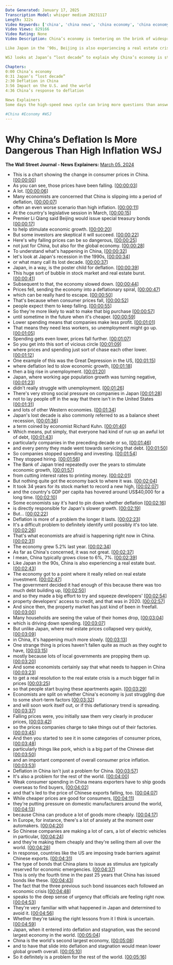```yaml
---
Date Generated: January 17, 2025
Transcription Model: whisper medium 20231117
Length: 322s
Video Keywords: ['china', 'china news', 'china economy', 'china economy 2024', 'china economic crisis', 'china real estate market', 'china property crisis', 'china deflation', 'deflation', 'what is deflation', 'inflation', 'recession', 'china recession 2024', 'recession fears', 'japan recession 1990s', 'japan lost decade', 'global economy', 'world news', 'china unemployment', 'deflation in china', 'china economy deflation', 'deflation for china', 'xi jinping', 'beijing', 'china recession', 'economy', 'chinese economy', 'china real estate', 'wonews']
Video Views: 829166
Video Rating: None
Video Description: China’s economy is teetering on the brink of widespread deflation—a scenario that could cause even more problems than high inflation. Economists are afraid that deflation is happening in China like it did in Japan’s recession in the 1990s.

Like Japan in the ’90s, Beijing is also experiencing a real estate crisis. So how could this affect the U.S. and the rest of the world?

WSJ looks at Japan’s “lost decade” to explain why China’s economy is struggling and what it means for the global economy.

Chapters:
0:00 China’s economy
0:31 Japan’s “lost decade”
2:30 Deflation in China 
3:56 Impact on the U.S. and the world
4:36 China’s response to deflation

News Explainers
Some days the high-speed news cycle can bring more questions than answers. WSJ’s news explainers break down the day's biggest stories into bite-size pieces to help you make sense of the news.

#China #Economy #WSJ
---
```


# Why China’s Deflation Is More Dangerous Than High Inflation  WSJ
**The Wall Street Journal - News Explainers:** [March 05, 2024](https://www.youtube.com/watch?v=azW8vygS_mU)
*  This is a chart showing the change in consumer prices in China. [[00:00:00](https://www.youtube.com/watch?v=azW8vygS_mU&t=0.0s)]
*  As you can see, those prices have been falling. [[00:00:03](https://www.youtube.com/watch?v=azW8vygS_mU&t=3.84s)]
*  A lot. [[00:00:06](https://www.youtube.com/watch?v=azW8vygS_mU&t=6.68s)]
*  Many economists are concerned that China is slipping into a period of deflation, [[00:00:07](https://www.youtube.com/watch?v=azW8vygS_mU&t=7.5200000000000005s)]
*  often an even worse scenario than high inflation. [[00:00:11](https://www.youtube.com/watch?v=azW8vygS_mU&t=11.96s)]
*  At the country's legislative session in March, [[00:00:15](https://www.youtube.com/watch?v=azW8vygS_mU&t=15.32s)]
*  Premier Li Qiang said Beijing would issue special treasury bonds [[00:00:17](https://www.youtube.com/watch?v=azW8vygS_mU&t=17.52s)]
*  to help stimulate economic growth. [[00:00:20](https://www.youtube.com/watch?v=azW8vygS_mU&t=20.96s)]
*  But some investors are skeptical it will succeed. [[00:00:22](https://www.youtube.com/watch?v=azW8vygS_mU&t=22.84s)]
*  Here's why falling prices can be so dangerous, [[00:00:25](https://www.youtube.com/watch?v=azW8vygS_mU&t=25.72s)]
*  not just for China, but also for the global economy. [[00:00:28](https://www.youtube.com/watch?v=azW8vygS_mU&t=28.36s)]
*  To understand what's happening in China, [[00:00:32](https://www.youtube.com/watch?v=azW8vygS_mU&t=32.52s)]
*  let's look at Japan's recession in the 1990s, [[00:00:34](https://www.youtube.com/watch?v=azW8vygS_mU&t=34.52s)]
*  or what many call its lost decade. [[00:00:37](https://www.youtube.com/watch?v=azW8vygS_mU&t=37.120000000000005s)]
*  Japan, in a way, is the poster child for deflation. [[00:00:39](https://www.youtube.com/watch?v=azW8vygS_mU&t=39.64s)]
*  This huge sort of bubble in stock market and real estate burst. [[00:00:41](https://www.youtube.com/watch?v=azW8vygS_mU&t=41.52s)]
*  Subsequent to that, the economy slowed down. [[00:00:44](https://www.youtube.com/watch?v=azW8vygS_mU&t=44.64s)]
*  Prices fell, sending the economy into a deflationary spiral, [[00:00:47](https://www.youtube.com/watch?v=azW8vygS_mU&t=47.16s)]
*  which can be really hard to escape. [[00:00:50](https://www.youtube.com/watch?v=azW8vygS_mU&t=50.8s)]
*  That's because when consumer prices fall, [[00:00:52](https://www.youtube.com/watch?v=azW8vygS_mU&t=52.760000000000005s)]
*  people expect them to keep falling. [[00:00:55](https://www.youtube.com/watch?v=azW8vygS_mU&t=55.08s)]
*  So they're more likely to wait to make that big purchase [[00:00:57](https://www.youtube.com/watch?v=azW8vygS_mU&t=57.16s)]
*  until sometime in the future when it's cheaper. [[00:00:59](https://www.youtube.com/watch?v=azW8vygS_mU&t=59.599999999999994s)]
*  Lower spending means that companies make less profit. [[00:01:01](https://www.youtube.com/watch?v=azW8vygS_mU&t=61.919999999999995s)]
*  That means they need less workers, so unemployment might go up. [[00:01:05](https://www.youtube.com/watch?v=azW8vygS_mU&t=65.0s)]
*  Spending gets even lower, prices fall further. [[00:01:07](https://www.youtube.com/watch?v=azW8vygS_mU&t=67.47999999999999s)]
*  So you get into this sort of vicious circle [[00:01:09](https://www.youtube.com/watch?v=azW8vygS_mU&t=69.47999999999999s)]
*  where prices and spending just sort of chase each other lower. [[00:01:12](https://www.youtube.com/watch?v=azW8vygS_mU&t=72.0s)]
*  One example of this was the Great Depression in the US, [[00:01:15](https://www.youtube.com/watch?v=azW8vygS_mU&t=75.4s)]
*  where deflation led to slow economic growth, [[00:01:18](https://www.youtube.com/watch?v=azW8vygS_mU&t=78.44s)]
*  then a big rise in unemployment. [[00:01:20](https://www.youtube.com/watch?v=azW8vygS_mU&t=80.92s)]
*  Japan, where working age population growth was turning negative, [[00:01:23](https://www.youtube.com/watch?v=azW8vygS_mU&t=83.12s)]
*  didn't really struggle with unemployment. [[00:01:26](https://www.youtube.com/watch?v=azW8vygS_mU&t=86.44s)]
*  There's very strong social pressure on companies in Japan [[00:01:28](https://www.youtube.com/watch?v=azW8vygS_mU&t=88.48s)]
*  not to lay people off in the way that there isn't in the United States [[00:01:31](https://www.youtube.com/watch?v=azW8vygS_mU&t=91.0s)]
*  and lots of other Western economies. [[00:01:34](https://www.youtube.com/watch?v=azW8vygS_mU&t=94.32s)]
*  Japan's lost decade is also commonly referred to as a balance sheet recession, [[00:01:36](https://www.youtube.com/watch?v=azW8vygS_mU&t=96.16s)]
*  a term coined by economist Richard Kuhn. [[00:01:40](https://www.youtube.com/watch?v=azW8vygS_mU&t=100.92s)]
*  Which means, put simply, that everyone had kind of run up an awful lot of debt, [[00:01:43](https://www.youtube.com/watch?v=azW8vygS_mU&t=103.28s)]
*  particularly companies in the preceding decade or so, [[00:01:46](https://www.youtube.com/watch?v=azW8vygS_mU&t=106.84s)]
*  and every penny they made went towards servicing that debt. [[00:01:50](https://www.youtube.com/watch?v=azW8vygS_mU&t=110.2s)]
*  So companies stopped spending and investing. [[00:01:54](https://www.youtube.com/watch?v=azW8vygS_mU&t=114.03999999999999s)]
*  They stopped hiring. [[00:01:56](https://www.youtube.com/watch?v=azW8vygS_mU&t=116.32000000000001s)]
*  The Bank of Japan tried repeatedly over the years to stimulate economic growth, [[00:01:57](https://www.youtube.com/watch?v=azW8vygS_mU&t=117.56s)]
*  from cutting interest rates to printing money. [[00:02:01](https://www.youtube.com/watch?v=azW8vygS_mU&t=121.68s)]
*  But nothing quite got the economy back to where it was. [[00:02:04](https://www.youtube.com/watch?v=azW8vygS_mU&t=124.0s)]
*  It took 34 years for its stock market to record a new high, [[00:02:07](https://www.youtube.com/watch?v=azW8vygS_mU&t=127.12s)]
*  and the country's GDP per capita has hovered around US$40,000 for a long time. [[00:02:10](https://www.youtube.com/watch?v=azW8vygS_mU&t=130.68s)]
*  Some economists say it's hard to pin down whether deflation [[00:02:16](https://www.youtube.com/watch?v=azW8vygS_mU&t=136.4s)]
*  is directly responsible for Japan's slower growth. [[00:02:19](https://www.youtube.com/watch?v=azW8vygS_mU&t=139.52s)]
*  But... [[00:02:22](https://www.youtube.com/watch?v=azW8vygS_mU&t=142.64s)]
*  Deflation is more of a problem the longer it lasts. [[00:02:23](https://www.youtube.com/watch?v=azW8vygS_mU&t=143.24s)]
*  It's a difficult problem to definitely identify until possibly it's too late. [[00:02:26](https://www.youtube.com/watch?v=azW8vygS_mU&t=146.2s)]
*  That's what economists are afraid is happening right now in China. [[00:02:31](https://www.youtube.com/watch?v=azW8vygS_mU&t=151.04s)]
*  The economy grew 5.2% last year. [[00:02:34](https://www.youtube.com/watch?v=azW8vygS_mU&t=154.64s)]
*  As far as China's concerned, it was not great. [[00:02:37](https://www.youtube.com/watch?v=azW8vygS_mU&t=157.39999999999998s)]
*  I mean, China typically grows close to 6%, 7%. [[00:02:39](https://www.youtube.com/watch?v=azW8vygS_mU&t=159.23999999999998s)]
*  Like Japan in the 90s, China is also experiencing a real estate bust. [[00:02:43](https://www.youtube.com/watch?v=azW8vygS_mU&t=163.04s)]
*  The economy got to a point where it really relied on real estate investment. [[00:02:47](https://www.youtube.com/watch?v=azW8vygS_mU&t=167.6s)]
*  The government decided it had enough of this because there was too much debt building up, [[00:02:50](https://www.youtube.com/watch?v=azW8vygS_mU&t=170.88s)]
*  and so they made a big effort to try and squeeze developers' [[00:02:54](https://www.youtube.com/watch?v=azW8vygS_mU&t=174.32s)]
*  property developers' access to credit, and that was in 2020. [[00:02:57](https://www.youtube.com/watch?v=azW8vygS_mU&t=177.92s)]
*  And since then, the property market has just kind of been in freefall. [[00:03:00](https://www.youtube.com/watch?v=azW8vygS_mU&t=180.79999999999998s)]
*  Many households are seeing the value of their homes drop, [[00:03:04](https://www.youtube.com/watch?v=azW8vygS_mU&t=184.92s)]
*  which is driving down spending. [[00:03:07](https://www.youtube.com/watch?v=azW8vygS_mU&t=187.68s)]
*  But unlike Japan, where real estate prices collapsed very quickly, [[00:03:09](https://www.youtube.com/watch?v=azW8vygS_mU&t=189.64s)]
*  in China, it's happening much more slowly. [[00:03:13](https://www.youtube.com/watch?v=azW8vygS_mU&t=193.32s)]
*  One strange thing is prices haven't fallen quite as much as they ought to have, [[00:03:15](https://www.youtube.com/watch?v=azW8vygS_mU&t=195.48s)]
*  mostly because lots of local governments are propping them up. [[00:03:20](https://www.youtube.com/watch?v=azW8vygS_mU&t=200.32s)]
*  And some economists certainly say that what needs to happen in China [[00:03:23](https://www.youtube.com/watch?v=azW8vygS_mU&t=203.28s)]
*  to get a real resolution to the real estate crisis is a much bigger fall in prices [[00:03:25](https://www.youtube.com/watch?v=azW8vygS_mU&t=205.56s)]
*  so that people start buying these apartments again. [[00:03:29](https://www.youtube.com/watch?v=azW8vygS_mU&t=209.84s)]
*  Economists are split on whether China's economy is just struggling due to some short-term factors [[00:03:32](https://www.youtube.com/watch?v=azW8vygS_mU&t=212.4s)]
*  and will soon work itself out, or if this deflationary trend is spreading. [[00:03:37](https://www.youtube.com/watch?v=azW8vygS_mU&t=217.2s)]
*  Falling prices were, you initially saw them very clearly in producer prices, [[00:03:42](https://www.youtube.com/watch?v=azW8vygS_mU&t=222.08s)]
*  so the prices companies charge to take things out of their factories. [[00:03:45](https://www.youtube.com/watch?v=azW8vygS_mU&t=225.2s)]
*  And then you started to see it in some categories of consumer prices, [[00:03:48](https://www.youtube.com/watch?v=azW8vygS_mU&t=228.12s)]
*  particularly things like pork, which is a big part of the Chinese diet [[00:03:50](https://www.youtube.com/watch?v=azW8vygS_mU&t=230.84s)]
*  and an important component of overall consumer price inflation. [[00:03:53](https://www.youtube.com/watch?v=azW8vygS_mU&t=233.72s)]
*  Deflation in China isn't just a problem for China. [[00:03:57](https://www.youtube.com/watch?v=azW8vygS_mU&t=237.32s)]
*  It's also a problem for the rest of the world. [[00:04:00](https://www.youtube.com/watch?v=azW8vygS_mU&t=240.16s)]
*  Weak consumer spending in China means exporters have to ship goods overseas to find buyers, [[00:04:02](https://www.youtube.com/watch?v=azW8vygS_mU&t=242.76s)]
*  and that's led to the price of Chinese exports falling, too. [[00:04:07](https://www.youtube.com/watch?v=azW8vygS_mU&t=247.88s)]
*  While cheaper prices are good for consumers, [[00:04:11](https://www.youtube.com/watch?v=azW8vygS_mU&t=251.44s)]
*  they're putting pressure on domestic manufacturers around the world, [[00:04:13](https://www.youtube.com/watch?v=azW8vygS_mU&t=253.76s)]
*  because China can produce a lot of goods more cheaply. [[00:04:17](https://www.youtube.com/watch?v=azW8vygS_mU&t=257.16s)]
*  In Europe, for instance, there's a lot of anxiety at the moment over automakers. [[00:04:20](https://www.youtube.com/watch?v=azW8vygS_mU&t=260.48s)]
*  So Chinese companies are making a lot of cars, a lot of electric vehicles in particular, [[00:04:24](https://www.youtube.com/watch?v=azW8vygS_mU&t=264.28s)]
*  and they're making them cheaply and they're selling them all over the world. [[00:04:28](https://www.youtube.com/watch?v=azW8vygS_mU&t=268.68s)]
*  In response, countries like the US are imposing trade barriers against Chinese exports. [[00:04:31](https://www.youtube.com/watch?v=azW8vygS_mU&t=271.4s)]
*  The type of bonds that China plans to issue as stimulus are typically reserved for economic emergencies. [[00:04:37](https://www.youtube.com/watch?v=azW8vygS_mU&t=277.8s)]
*  This is only the fourth time in the past 25 years that China has issued bonds like these. [[00:04:43](https://www.youtube.com/watch?v=azW8vygS_mU&t=283.2s)]
*  The fact that the three previous such bond issuances each followed an economic crisis [[00:04:48](https://www.youtube.com/watch?v=azW8vygS_mU&t=288.64000000000004s)]
*  speaks to the deep sense of urgency that officials are feeling right now. [[00:04:53](https://www.youtube.com/watch?v=azW8vygS_mU&t=293.16s)]
*  They're very familiar with what happened in Japan and determined to avoid it. [[00:04:56](https://www.youtube.com/watch?v=azW8vygS_mU&t=296.6s)]
*  Whether they're taking the right lessons from it I think is uncertain. [[00:04:59](https://www.youtube.com/watch?v=azW8vygS_mU&t=299.48s)]
*  Japan, when it entered into deflation and stagnation, was the second largest economy in the world. [[00:05:04](https://www.youtube.com/watch?v=azW8vygS_mU&t=304.0s)]
*  China is the world's second largest economy, [[00:05:08](https://www.youtube.com/watch?v=azW8vygS_mU&t=308.88s)]
*  and to have that slide into deflation and stagnation would mean lower global growth overall. [[00:05:10](https://www.youtube.com/watch?v=azW8vygS_mU&t=310.64000000000004s)]
*  So it definitely is a problem for the rest of the world. [[00:05:16](https://www.youtube.com/watch?v=azW8vygS_mU&t=316.20000000000005s)]
